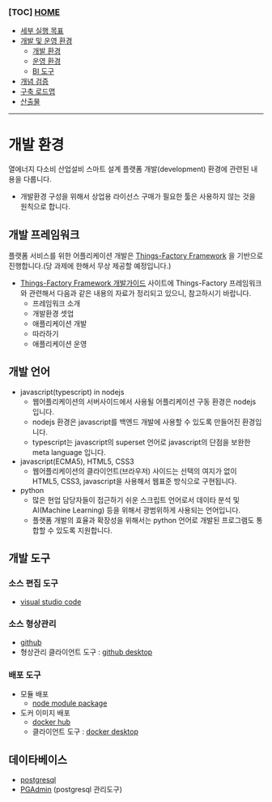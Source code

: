 ### [TOC] [HOME](/docs)

- [세부 실행 목표](/docs/concept.md)
- [개발 및 운영 환경](/docs/devops)
  - [개발 환경](./development.md)
  - [운영 환경](./operation.md)
  - [BI 도구](./bi-tool.md)
- [개념 검증](/docs/poc)
- [구축 로드맵](/docs/roadmap)
- [산출물](/docs/artifacts)

---

# 개발 환경

열에너지 다소비 산업설비 스마트 설계 플랫폼 개발(development) 환경에 관련된 내용을 다룹니다.

- 개발환경 구성을 위해서 상업용 라이선스 구매가 필요한 툴은 사용하지 않는 것을 원칙으로 합니다.

## 개발 프레임워크

플랫폼 서비스를 위한 어플리케이션 개발은 [Things-Factory Framework](http://www.hatiolab.com/things-factory-doc/ko/intro/framework/) 을 기반으로 진행합니다.(당 과제에 한해서 무상 제공할 예정입니다.)

- [Things-Factory Framework 개발가이드](http://www.hatiolab.com/things-factory-doc/ko/intro/framework/) 사이트에 Things-Factory 프레임워크와 관련해서 다음과 같은 내용의 자료가 정리되고 있으니, 참고하시기 바랍니다.
  - 프레임워크 소개
  - 개발환경 셋업
  - 애플리케이션 개발
  - 따라하기
  - 애플리케이션 운영

## 개발 언어

- javascript(typescript) in nodejs
  - 웹어플리케이션의 서버사이드에서 사용될 어플리케이션 구동 환경은 nodejs 입니다.
  - nodejs 환경은 javascript를 백엔드 개발에 사용할 수 있도록 만들어진 환경입니다.
  - typescript는 javascript의 superset 언어로 javascript의 단점을 보완한 meta language 입니다.
- javascript(ECMA5), HTML5, CSS3
  - 웹어플리케이션의 클라이언트(브라우저) 사이드는 선택의 여지가 없이 HTML5, CSS3, javascript을 사용해서 웹표준 방식으로 구현됩니다.
- python
  - 많은 현업 담당자들이 접근하기 쉬운 스크립트 언어로서 데이타 분석 및 AI(Machine Learning) 등을 위해서 광범위하게 사용되는 언어입니다.
  - 플랫폼 개발의 효율과 확장성을 위해서는 python 언어로 개발된 프로그램도 통합할 수 있도록 지원합니다.

## 개발 도구

### 소스 편집 도구

- [visual studio code](https://code.visualstudio.com/)

### 소스 형상관리

- [github](https://github.com/)
- 형상관리 클라이언트 도구 : [github desktop](https://desktop.github.com/)

### 배포 도구

- 모듈 배포
  - [node module package](https://www.npmjs.com/)
- 도커 이미지 배포
  - [docker hub](https://hub.docker.com/)
  - 클라이언트 도구 : [docker desktop](https://www.docker.com/products/docker-desktop)

## 데이타베이스

- [postgresql](https://www.postgresql.org/)
- [PGAdmin](https://www.pgadmin.org/) (postgresql 관리도구)
